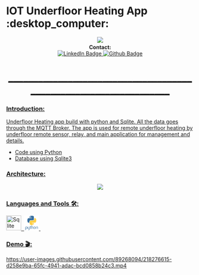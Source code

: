 <div>
   <h1>IOT Underfloor Heating App :desktop_computer:</h1>
</div>

<div id="header" align="center">
  <img src="https://media3.giphy.com/media/j6NaTTkaqWS6RoV3qt/giphy.gif?cid=ecf05e478lh490fnisn5ze3itoqqivtgn3uq0pywf9j80uct&ep=v1_gifs_search&rid=giphy.gif&ct=g" width="400"/>
</div>

<div id="badges" align="center">
   <b>Contact:</b>
   <br />
  <a href="https://www.linkedin.com/in/peleg-levy">
    <img src="https://img.shields.io/badge/LinkedIn-blue?style=for-the-badge&logo=linkedin&logoColor=white" alt="LinkedIn Badge"/>
  <a href="https://github.com/Peleg07">
  <img src="https://img.shields.io/badge/github-gray?style=for-the-badge&logo=github&logoColor=white" alt="Github Badge"/>
</div>
    
<h1 align="center">_________________________________________________________________</h1>
   
   
### Introduction:
   Underfloor Heating app build with python and Sqlite. All the data goes through the MQTT Broker.
   The app is used for remote underfloor heating by underfloor remote sensor, relay, and main application for management
   and details.
* Code using Python
* Database using Sqlite3
     
 <div><div/>
    
### Architecture:
<div id="header" align="center">
  <img src="https://github.com/Peleg07/IOT_SMART_HOME/assets/89268094/4386feb5-836e-4248-a15c-9fdb64919054" width="450"/>
</div>

     
     
### Languages and Tools :hammer_and_wrench::
<div>
   <img src="https://github.com/Peleg07/icons/blob/main/icons/SQLite.svg" title="Sqlite" width="40" height="40"/>&nbsp;
   <img src="https://raw.githubusercontent.com/devicons/devicon/1119b9f84c0290e0f0b38982099a2bd027a48bf1/icons/python/python-original-wordmark.svg" title="Python" width="40" height="40"/>&nbsp;
</div>
 
 <div><div/>
 
 ### Demo :clapper::
https://user-images.githubusercontent.com/89268094/218276615-d258e9ba-65fc-4941-adac-bcd0858b24c3.mp4

